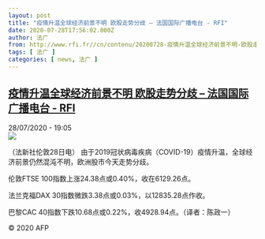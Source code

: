 ```yaml
---
layout: post
title: "疫情升温全球经济前景不明 欧股走势分歧 – 法国国际广播电台 - RFI"
date: 2020-07-28T17:56:02.000Z
author: 法广
from: http://www.rfi.fr//cn/contenu/20200728-疫情升温全球经济前景不明-欧股走势分歧
tags: [ 法广 ]
categories: [ news, 法广 ]
---
```

<!--1595958962000-->
[疫情升温全球经济前景不明 欧股走势分歧 – 法国国际广播电台 - RFI](http://www.rfi.fr//cn/contenu/20200728-%E7%96%AB%E6%83%85%E5%8D%87%E6%B8%A9%E5%85%A8%E7%90%83%E7%BB%8F%E6%B5%8E%E5%89%8D%E6%99%AF%E4%B8%8D%E6%98%8E-%E6%AC%A7%E8%82%A1%E8%B5%B0%E5%8A%BF%E5%88%86%E6%AD%A7)
------

<div>
<div>28/07/2020 - 19:05</div><img src="https://s.rfi.fr/media/display/9d9d6a58-d0f9-11ea-94fa-005056bff430/w:310/p:16x9/eco0001b.200729010502.jpg"><div class="t-content__body u-clearfix"><div class="m-interstitial"></div><p>（法新社伦敦28日电）    由于2019冠状病毒疾病（COVID-19）疫情升温，全球经济前景仍然混沌不明，欧洲股市今天走势分歧。</p><p>    伦敦FTSE 100指数上涨24.38点或0.40%，收在6129.26点。</p><p>    法兰克福DAX 30指数微跌3.38点或0.03%，以12835.28点作收。</p><p>    巴黎CAC 40指数下跌10.68点或0.22%，收4928.94点。（译者：陈政一）</p><p class="t-copyright">© 2020 AFP</p>        </div>
</div>
